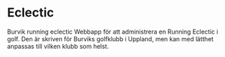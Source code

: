 # Eclectic
Burvik running eclectic
Webbapp för att administrera en Running Eclectic i golf. Den är skriven för Burviks golfklubb i Uppland, men kan med lätthet anpassas till vilken klubb som helst.
